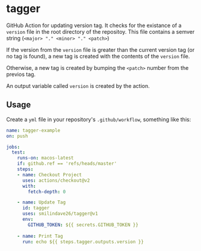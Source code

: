 # tagger
GitHub Action for updating version tag.  It checks for the existance of a `version` file in the root directory of the repositoy.  This file contains a semver string (`<major> "." <minor> "." <patch>`)

If the version from the `version` file is greater than the current version tag (or no tag is found), a new tag is created with the contents of the `version` file.

Otherwise, a new tag is created by bumping the `<patch>` number from the previos tag.

An output variable called `version` is created by the action.

## Usage
Create a `yml` file in your repository's `.github/workflow`, something like this:
```yml
name: tagger-example
on: push

jobs:
  test:
    runs-on: macos-latest
    if: github.ref == 'refs/heads/master'
    steps:
    - name: Checkout Project
      uses: actions/checkout@v2
      with:
        fetch-depth: 0

    - name: Update Tag
      id: tagger
      uses: smilindave26/tagger@v1
      env:
        GITHUB_TOKEN: ${{ secrets.GITHUB_TOKEN }}
      
    - name: Print Tag
      run: echo ${{ steps.tagger.outputs.version }}
```